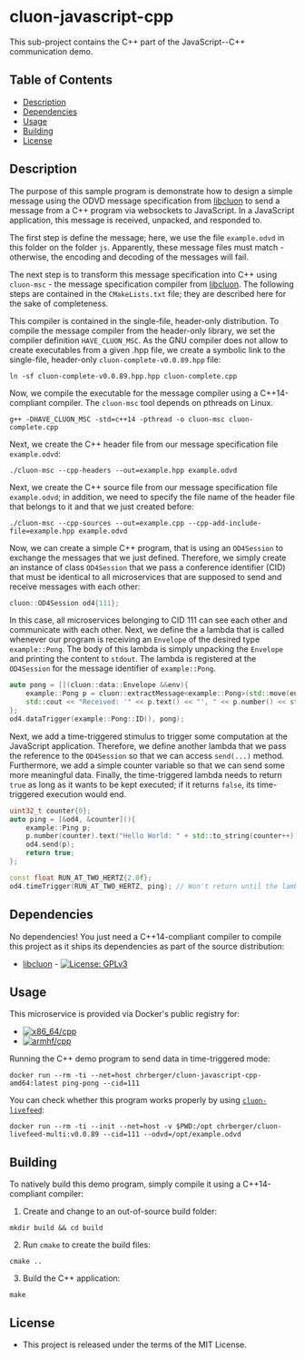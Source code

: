# cluon-javascript-cpp
This sub-project contains the C++ part of the JavaScript--C++ communication demo.

## Table of Contents
* [Description](#description)
* [Dependencies](#dependencies)
* [Usage](#usage)
* [Building](#building)
* [License](#license)

## Description
The purpose of this sample program is demonstrate how to design a simple message
using the ODVD message specification from [libcluon](https://github.com/chrberger/libcluon)
to send a message from a C++ program via websockets to JavaScript. In a JavaScript
application, this message is received, unpacked, and responded to.

The first step is define the message; here, we use the file `example.odvd` in this
folder on the folder `js`. Apparently, these message files must match - otherwise,
the encoding and decoding of the messages will fail.

The next step is to transform this message specification into C++ using
`cluon-msc` - the message specification compiler from [libcluon](https://github.com/chrberger/libcluon).
The following steps are contained in the `CMakeLists.txt` file; they are described
here for the sake of completeness.

This compiler is contained in the single-file, header-only distribution. To compile
the message compiler from the header-only library, we set the compiler definition
`HAVE_CLUON_MSC`. As the GNU compiler does not allow to create executables from
a given .hpp file, we create a symbolic link to the single-file, header-only
`cluon-complete-v0.0.89.hpp` file:

```
ln -sf cluon-complete-v0.0.89.hpp.hpp cluon-complete.cpp
```

Now, we compile the executable for the message compiler using a C++14-compliant
compiler. The `cluon-msc` tool depends on pthreads on Linux.

```
g++ -DHAVE_CLUON_MSC -std=c++14 -pthread -o cluon-msc cluon-complete.cpp
```

Next, we create the C++ header file from our message specification file `example.odvd`:

```
./cluon-msc --cpp-headers --out=example.hpp example.odvd
```

Next, we create the C++ source file from our message specification file `example.odvd`;
in addition, we need to specify the file name of the header file that belongs to
it and that we just created before:

```
./cluon-msc --cpp-sources --out=example.cpp --cpp-add-include-file=example.hpp example.odvd
```

Now, we can create a simple C++ program, that is using an `OD4Session` to
exchange the messages that we just defined. Therefore, we simply create an
instance of class `OD4Session` that we pass a conference identifier (CID) that
must be identical to all microservices that are supposed to send and receive
messages with each other:

```c++
cluon::OD4Session od4{111};
```

In this case, all microservices belonging to CID 111 can see each other and
communicate with each other. Next, we define the a lambda that is called whenever
our program is receiving an `Envelope` of the desired type `example::Pong`. The
body of this lambda is simply unpacking the `Envelope` and printing the content
to `stdout`. The lambda is registered at the `OD4Session` for the message identifier
of `example::Pong`.

```c++
auto pong = [](cluon::data::Envelope &&env){
    example::Pong p = cluon::extractMessage<example::Pong>(std::move(env));
    std::cout << "Received: '" << p.text() << "', " << p.number() << std::endl;
};
od4.dataTrigger(example::Pong::ID(), pong);
```

Next, we add a time-triggered stimulus to trigger some computation at the
JavaScript application. Therefore, we define another lambda that we pass the
reference to the `OD4Session` so that we can access `send(...)` method. Furthermore,
we add a simple counter variable so that we can send some more meaningful data.
Finally, the time-triggered lambda needs to return `true` as long as it wants
to be kept executed; if it returns `false`, its time-triggered execution would end.

```c++
uint32_t counter{0};
auto ping = [&od4, &counter](){
    example::Ping p;
    p.number(counter).text("Hello World: " + std::to_string(counter++));
    od4.send(p);
    return true;
};

const float RUN_AT_TWO_HERTZ{2.0f};
od4.timeTrigger(RUN_AT_TWO_HERTZ, ping); // Won't return until the lambda returns false.
```

## Dependencies
No dependencies! You just need a C++14-compliant compiler to compile this
project as it ships its dependencies as part of the source distribution:

* [libcluon](https://github.com/chrberger/libcluon) - [![License: GPLv3](https://img.shields.io/badge/license-GPL--3-blue.svg
)](https://www.gnu.org/licenses/gpl-3.0.txt)

## Usage
This microservice is provided via Docker's public registry for:
* [![x86_64/cpp](https://img.shields.io/badge/cpp-x86_64-blue.svg)](https://hub.docker.com/r/chrberger/cluon-javascript-cpp-amd64/tags/)
* [![armhf/cpp](https://img.shields.io/badge/cpp-armhf-blue.svg)](https://hub.docker.com/r/chrberger/cluon-javascript-cpp-armhf/tags/)

Running the C++ demo program to send data in time-triggered mode:
```
docker run --rm -ti --net=host chrberger/cluon-javascript-cpp-amd64:latest ping-pong --cid=111
```

You can check whether this program works properly by using [`cluon-livefeed`](https://github.com/chrberger/cluon-livefeed):
```
docker run --rm -ti --init --net=host -v $PWD:/opt chrberger/cluon-livefeed-multi:v0.0.89 --cid=111 --odvd=/opt/example.odvd
```

## Building

To natively build this demo program, simply compile it using a C++14-compliant compiler:

1. Create and change to an out-of-source build folder:
```
mkdir build && cd build
```

2. Run `cmake` to create the build files:
```
cmake ..
```

3. Build the C++ application:
```
make
```

## License

* This project is released under the terms of the MIT License.
